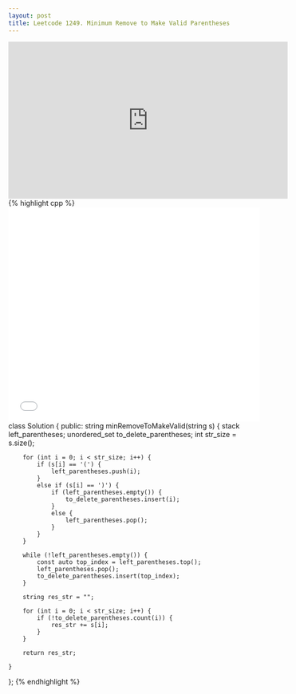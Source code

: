 ```yaml
---
layout: post
title: Leetcode 1249. Minimum Remove to Make Valid Parentheses
---
```


<iframe width="560" height="315" src="https://www.youtube.com/embed/N6At0J9UKS8" frameborder="0" allow="autoplay; encrypted-media" allowfullscreen></iframe>
{% highlight cpp %}
<iframe src="//player.bilibili.com/player.html?aid=632825380&bvid=BV1Qb4y117yf&cid=401761966&page=1&danmaku=0" scrolling="no" border="0" frameborder="no" framespacing="0" allowfullscreen="true"   style="width: 640px; height: 430px; max-width: 100%"> </iframe>
class Solution {
public:
    string minRemoveToMakeValid(string s) {
        stack<int> left_parentheses;
        unordered_set<int> to_delete_parentheses;
        int str_size = s.size();

        for (int i = 0; i < str_size; i++) {
            if (s[i] == '(') {
                left_parentheses.push(i);
            }
            else if (s[i] == ')') {
                if (left_parentheses.empty()) {
                    to_delete_parentheses.insert(i);
                }
                else {
                    left_parentheses.pop();
                }
            }
        }

        while (!left_parentheses.empty()) {
            const auto top_index = left_parentheses.top();
            left_parentheses.pop();
            to_delete_parentheses.insert(top_index);
        }

        string res_str = "";

        for (int i = 0; i < str_size; i++) {
            if (!to_delete_parentheses.count(i)) {
                res_str += s[i];
            }
        }

        return res_str;

    }
};
{% endhighlight %}
